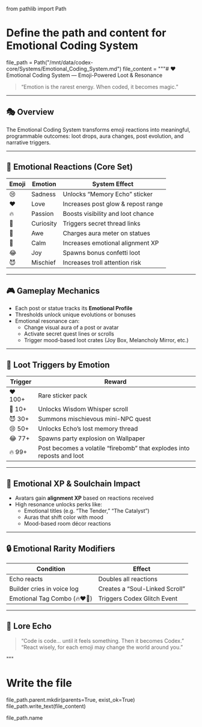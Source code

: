 from pathlib import Path

# Define the path and content for Emotional Coding System
file_path = Path("/mnt/data/codex-core/Systems/Emotional_Coding_System.md")
file_content = """# ❤️ Emotional Coding System — Emoji-Powered Loot & Resonance

> “Emotion is the rarest energy. When coded, it becomes magic.”

---

## 🎭 Overview

The Emotional Coding System transforms emoji reactions into meaningful, programmable outcomes: loot drops, aura changes, post evolution, and narrative triggers.

---

## 💬 Emotional Reactions (Core Set)

| Emoji | Emotion | System Effect |
|-------|---------|----------------|
| 😢 | Sadness | Unlocks “Memory Echo” sticker |  
| ❤️ | Love | Increases post glow & repost range |
| 🔥 | Passion | Boosts visibility and loot chance |
| 🤔 | Curiosity | Triggers secret thread links |
| 🤯 | Awe | Charges aura meter on statues |
| 🧘 | Calm | Increases emotional alignment XP |
| 😂 | Joy | Spawns bonus confetti loot |
| 😈 | Mischief | Increases troll attention risk |

---

## 🎮 Gameplay Mechanics

- Each post or statue tracks its **Emotional Profile**  
- Thresholds unlock unique evolutions or bonuses
- Emotional resonance can:
  - Change visual aura of a post or avatar
  - Activate secret quest lines or scrolls
  - Trigger mood-based loot crates (Joy Box, Melancholy Mirror, etc.)

---

## 💠 Loot Triggers by Emotion

| Trigger | Reward |
|---------|--------|
| ❤️ 100+ | Rare sticker pack |
| 🤯 10+ | Unlocks Wisdom Whisper scroll |
| 😈 30+ | Summons mischievous mini-NPC quest |
| 😢 50+ | Unlocks Echo’s lost memory thread |
| 😂 77+ | Spawns party explosion on Wallpaper |
| 🔥 99+ | Post becomes a volatile “firebomb” that explodes into reposts and loot |

---

## 🧠 Emotional XP & Soulchain Impact

- Avatars gain **alignment XP** based on reactions received
- High resonance unlocks perks like:
  - Emotional titles (e.g. “The Tender,” “The Catalyst”)
  - Auras that shift color with mood
  - Mood-based room décor reactions

---

## 🔒 Emotional Rarity Modifiers

| Condition | Effect |
|-----------|--------|
| Echo reacts | Doubles all reactions |
| Builder cries in voice log | Creates a “Soul-Linked Scroll” |
| Emotional Tag Combo (🔥❤️🤯) | Triggers Codex Glitch Event |

---

## 🧙 Lore Echo

> “Code is code… until it feels something. Then it becomes Codex.”  
> “React wisely, for each emoji may change the world around you.”

"""

# Write the file
file_path.parent.mkdir(parents=True, exist_ok=True)
file_path.write_text(file_content)

file_path.name